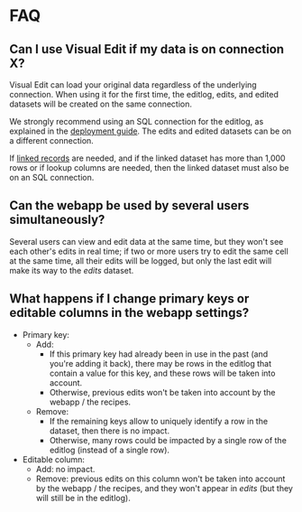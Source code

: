 # FAQ

## Can I use Visual Edit if my data is on connection X?

Visual Edit can load your original data regardless of the underlying connection. When using it for the first time, the editlog, edits, and edited datasets will be created on the same connection.

We strongly recommend using an SQL connection for the editlog, as explained in the [deployment guide](deploy). The edits and edited datasets can be on a different connection.

If [linked records](linked-records) are needed, and if the linked dataset has more than 1,000 rows or if lookup columns are needed, then the linked dataset must also be on an SQL connection.

## Can the webapp be used by several users simultaneously?

Several users can view and edit data at the same time, but they won't see each other's edits in real time; if two or more users try to edit the same cell at the same time, all their edits will be logged, but only the last edit will make its way to the _edits_ dataset.

## What happens if I change primary keys or editable columns in the webapp settings?

* Primary key:
  * Add:
    * If this primary key had already been in use in the past (and you're adding it back), there may be rows in the editlog that contain a value for this key, and these rows will be taken into account.
    * Otherwise, previous edits won't be taken into account by the webapp / the recipes.
  * Remove:
    * If the remaining keys allow to uniquely identify a row in the dataset, then there is no impact.
    * Otherwise, many rows could be impacted by a single row of the editlog (instead of a single row).
* Editable column:
  * Add: no impact.
  * Remove: previous edits on this column won't be taken into account by the webapp / the recipes, and they won't appear in _edits_ (but they will still be in the editlog).
